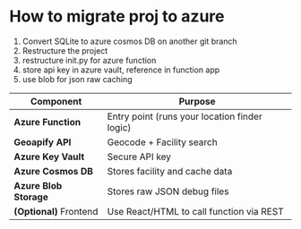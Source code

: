 # How to migrate proj to azure

1. Convert SQLite to azure cosmos DB on another git branch
2. Restructure the project 
3. restructure init.py for azure function
4. store api key in azure vault, reference in function app
5. use blob for json raw caching

| Component               | Purpose                                       |
| ----------------------- | --------------------------------------------- |
| **Azure Function**      | Entry point (runs your location finder logic) |
| **Geoapify API**        | Geocode + Facility search                     |
| **Azure Key Vault**     | Secure API key                                |
| **Azure Cosmos DB**     | Stores facility and cache data                |
| **Azure Blob Storage**  | Stores raw JSON debug files                   |
| **(Optional)** Frontend | Use React/HTML to call function via REST      |
